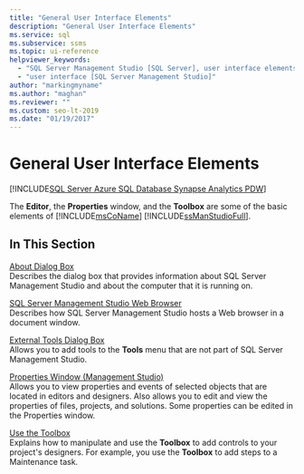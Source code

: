 ```yaml
---
title: "General User Interface Elements"
description: "General User Interface Elements"
ms.service: sql
ms.subservice: ssms
ms.topic: ui-reference
helpviewer_keywords: 
  - "SQL Server Management Studio [SQL Server], user interface elements"
  - "user interface [SQL Server Management Studio]"
author: "markingmyname"
ms.author: "maghan"
ms.reviewer: ""
ms.custom: seo-lt-2019
ms.date: "01/19/2017"
---
```

# General User Interface Elements

[!INCLUDE[SQL Server Azure SQL Database Synapse Analytics PDW](../includes/applies-to-version/sql-asdb-asdbmi-asa-pdw.md)]

The **Editor**, the **Properties** window, and the **Toolbox** are some of the basic elements of [!INCLUDE[msCoName](../includes/msconame-md.md)] [!INCLUDE[ssManStudioFull](../includes/ssmanstudiofull-md.md)].  
  
## In This Section

[About Dialog Box](../ssms/about-dialog-box.md)  
Describes the dialog box that provides information about SQL Server Management Studio and about the computer that it is running on.  
  
[SQL Server Management Studio Web Browser](../ssms/sql-server-management-studio-web-browser.md)  
Describes how SQL Server Management Studio hosts a Web browser in a document window.  
  
[External Tools Dialog Box](../ssms/external-tools-dialog-box.md)  
Allows you to add tools to the **Tools** menu that are not part of SQL Server Management Studio.  
  
[Properties Window &#40;Management Studio&#41;](../ssms/properties-window-management-studio.md)  
Allows you to view properties and events of selected objects that are located in editors and designers. Also allows you to edit and view the properties of files, projects, and solutions. Some properties can be edited in the Properties window.  
  
[Use the Toolbox](../ssms/use-the-toolbox.md)  
Explains how to manipulate and use the **Toolbox** to add controls to your project's designers. For example, you use the **Toolbox** to add steps to a Maintenance task.